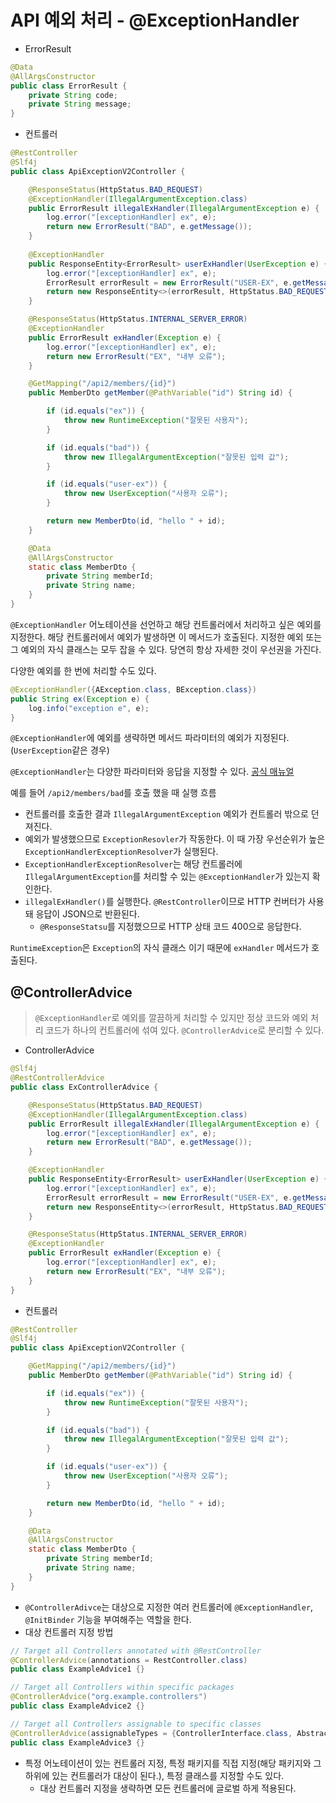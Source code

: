 # API 예외 처리 - @ExceptionHandler

- ErrorResult
```java
@Data
@AllArgsConstructor
public class ErrorResult {
    private String code;
    private String message;
}
```

- 컨트롤러
```java
@RestController
@Slf4j
public class ApiExceptionV2Controller {

    @ResponseStatus(HttpStatus.BAD_REQUEST)
    @ExceptionHandler(IllegalArgumentException.class)
    public ErrorResult illegalExHandler(IllegalArgumentException e) {
        log.error("[exceptionHandler] ex", e);
        return new ErrorResult("BAD", e.getMessage());
    }
    
    @ExceptionHandler
    public ResponseEntity<ErrorResult> userExHandler(UserException e) {
        log.error("[exceptionHandler] ex", e);
        ErrorResult errorResult = new ErrorResult("USER-EX", e.getMessage());
        return new ResponseEntity<>(errorResult, HttpStatus.BAD_REQUEST);
    }

    @ResponseStatus(HttpStatus.INTERNAL_SERVER_ERROR)
    @ExceptionHandler
    public ErrorResult exHandler(Exception e) {
        log.error("[exceptionHandler] ex", e);
        return new ErrorResult("EX", "내부 오류");
    }

    @GetMapping("/api2/members/{id}")
    public MemberDto getMember(@PathVariable("id") String id) {

        if (id.equals("ex")) {
            throw new RuntimeException("잘못된 사용자");
        }

        if (id.equals("bad")) {
            throw new IllegalArgumentException("잘못된 입력 값");
        }

        if (id.equals("user-ex")) {
            throw new UserException("사용자 오류");
        }

        return new MemberDto(id, "hello " + id);
    }

    @Data
    @AllArgsConstructor
    static class MemberDto {
        private String memberId;
        private String name;
    }
}
```
`@ExceptionHandler` 어노테이션을 선언하고 해당 컨트롤러에서 처리하고 싶은 예외를 지정한다. 해당 컨트롤러에서 예외가 발생하면 이 메서드가 호출된다.
지정한 예외 또는 그 예외의 자식 클래스는 모두 잡을 수 있다. 당연히 항상 자세한 것이 우선권을 가진다.

다양한 예외를 한 번에 처리할 수도 있다.
```java
@ExceptionHandler({AException.class, BException.class}) 
public String ex(Exception e) {
    log.info("exception e", e); 
}
```
`@ExceptionHandler`에 예외를 생략하면 메서드 파라미터의 예외가 지정된다.(`UserException`같은 경우)

`@ExceptionHandler`는 다양한 파라미터와 응답을 지정할 수 있다. [공식 매뉴얼](https://docs.spring.io/spring-framework/reference/web/webmvc/mvc-controller/ann-exceptionhandler.html#mvc-ann-exceptionhandler-args)

예를 들어 `/api2/members/bad`를 호출 했을 때 실행 흐름
- 컨트롤러를 호출한 결과 `IllegalArgumentException` 예외가 컨트롤러 밖으로 던져진다.
- 예외가 발생했으므로 `ExceptionResovler`가 작동한다. 이 때 가장 우선순위가 높은 `ExceptionHandlerExceptionResolver`가 실행된다.
- `ExceptionHandlerExceptionResolver`는 해당 컨트롤러에 `IllegalArgumentException`를 처리할 수 있는 `@ExceptionHandler`가 있는지 확인한다.
- `illegalExHandler()`를 실행한다. `@RestController`이므로 HTTP 컨버터가 사용돼 응답이 JSON으로 반환된다.
  - `@ResponseStatsu`를 지정했으므로 HTTP 상태 코드 400으로 응답한다.

`RuntimeException`은 `Exception`의 자식 클래스 이기 때문에 `exHandler` 메서드가 호출된다.

## @ControllerAdvice
> `@ExceptionHandler`로 예외를 깔끔하게 처리할 수 있지만 정상 코드와 예외 처리 코드가 하나의 컨트롤러에 섞여 있다. `@ControllerAdvice`로 분리할 수 있다.
- ControllerAdvice
```java
@Slf4j
@RestControllerAdvice
public class ExControllerAdvice {

    @ResponseStatus(HttpStatus.BAD_REQUEST)
    @ExceptionHandler(IllegalArgumentException.class)
    public ErrorResult illegalExHandler(IllegalArgumentException e) {
        log.error("[exceptionHandler] ex", e);
        return new ErrorResult("BAD", e.getMessage());
    }

    @ExceptionHandler
    public ResponseEntity<ErrorResult> userExHandler(UserException e) {
        log.error("[exceptionHandler] ex", e);
        ErrorResult errorResult = new ErrorResult("USER-EX", e.getMessage());
        return new ResponseEntity<>(errorResult, HttpStatus.BAD_REQUEST);
    }

    @ResponseStatus(HttpStatus.INTERNAL_SERVER_ERROR)
    @ExceptionHandler
    public ErrorResult exHandler(Exception e) {
        log.error("[exceptionHandler] ex", e);
        return new ErrorResult("EX", "내부 오류");
    }
}
```
- 컨트롤러
```java
@RestController
@Slf4j
public class ApiExceptionV2Controller {

    @GetMapping("/api2/members/{id}")
    public MemberDto getMember(@PathVariable("id") String id) {

        if (id.equals("ex")) {
            throw new RuntimeException("잘못된 사용자");
        }

        if (id.equals("bad")) {
            throw new IllegalArgumentException("잘못된 입력 값");
        }

        if (id.equals("user-ex")) {
            throw new UserException("사용자 오류");
        }

        return new MemberDto(id, "hello " + id);
    }

    @Data
    @AllArgsConstructor
    static class MemberDto {
        private String memberId;
        private String name;
    }
}
```
- `@ControllerAdivce`는 대상으로 지정한 여러 컨트롤러에 `@ExceptionHandler`, `@InitBinder` 기능을 부여해주는 역할을 한다.
- 대상 컨트롤러 지정 방법
```java
// Target all Controllers annotated with @RestController
@ControllerAdvice(annotations = RestController.class)
public class ExampleAdvice1 {}

// Target all Controllers within specific packages
@ControllerAdvice("org.example.controllers")
public class ExampleAdvice2 {}

// Target all Controllers assignable to specific classes
@ControllerAdvice(assignableTypes = {ControllerInterface.class, AbstractController.class})
public class ExampleAdvice3 {}
```
- 특정 어노테이션이 있는 컨트롤러 지정, 특정 패키지를 직접 지정(해당 패키지와 그 하위에 있는 컨트롤러가 대상이 된다.), 특정 클래스를 지정할 수도 있다.
  - 대상 컨트롤러 지정을 생략하면 모든 컨트롤러에 글로벌 하게 적용된다.
